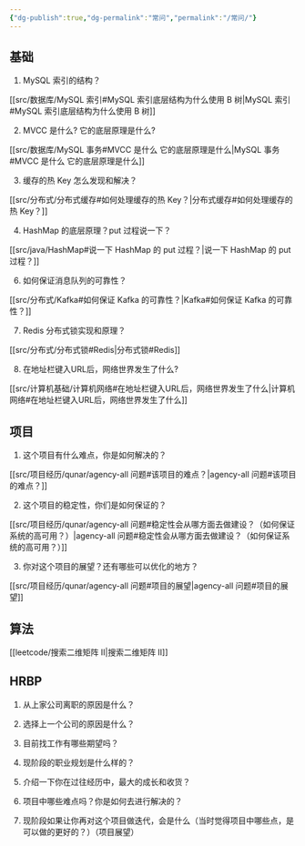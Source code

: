 ```yaml
---
{"dg-publish":true,"dg-permalink":"常问","permalink":"/常问/"}
---
```



## 基础

1. MySQL 索引的结构？

[[src/数据库/MySQL 索引#MySQL 索引底层结构为什么使用 B 树\|MySQL 索引#MySQL 索引底层结构为什么使用 B 树]]

2. MVCC 是什么? 它的底层原理是什么?

[[src/数据库/MySQL 事务#MVCC 是什么 它的底层原理是什么\|MySQL 事务#MVCC 是什么 它的底层原理是什么]]

3. 缓存的热 Key 怎么发现和解决？

[[src/分布式/分布式缓存#如何处理缓存的热 Key？\|分布式缓存#如何处理缓存的热 Key？]]

4. HashMap 的底层原理？put 过程说一下？

[[src/java/HashMap#说一下 HashMap 的 put 过程？\|说一下 HashMap 的 put 过程？]]

6. 如何保证消息队列的可靠性？

[[src/分布式/Kafka#如何保证 Kafka 的可靠性？\|Kafka#如何保证 Kafka 的可靠性？]]

7. Redis 分布式锁实现和原理？

[[src/分布式/分布式锁#Redis\|分布式锁#Redis]]

8. 在地址栏键入URL后，网络世界发生了什么?

[[src/计算机基础/计算机网络#在地址栏键入URL后，网络世界发生了什么\|计算机网络#在地址栏键入URL后，网络世界发生了什么]]

## 项目

1. 这个项目有什么难点，你是如何解决的？

[[src/项目经历/qunar/agency-all 问题#该项目的难点？\|agency-all 问题#该项目的难点？]]

2. 这个项目的稳定性，你们是如何保证的？

[[src/项目经历/qunar/agency-all 问题#稳定性会从哪方面去做建设？（如何保证系统的高可用？）\|agency-all 问题#稳定性会从哪方面去做建设？（如何保证系统的高可用？）]]

3. 你对这个项目的展望？还有哪些可以优化的地方？

[[src/项目经历/qunar/agency-all 问题#项目的展望\|agency-all 问题#项目的展望]]

## 算法

[[leetcode/搜索二维矩阵 II\|搜索二维矩阵 II]]

## HRBP

1. 从上家公司离职的原因是什么？


2. 选择上一个公司的原因是什么？


3. 目前找工作有哪些期望吗？


4. 现阶段的职业规划是什么样的？


5. 介绍一下你在过往经历中，最大的成长和收货？


6. 项目中哪些难点吗？你是如何去进行解决的？


7. 现阶段如果让你再对这个项目做迭代，会是什么（当时觉得项目中哪些点，是可以做的更好的？）（项目展望） 

